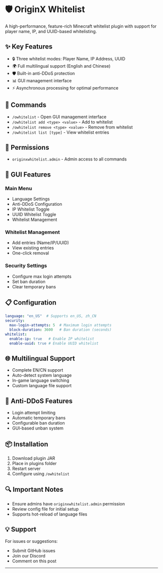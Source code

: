 # 🛡️ OriginX Whitelist

A high-performance, feature-rich Minecraft whitelist plugin with support for player name, IP, and UUID-based whitelisting.

## ✨ Key Features

- 🔒 Three whitelist modes: Player Name, IP Address, UUID
- 🌍 Full multilingual support (English and Chinese)
- 🛡️ Built-in anti-DDoS protection
- 📊 GUI management interface
- ⚡ Asynchronous processing for optimal performance

## 📝 Commands

- `/owhitelist` - Open GUI management interface
- `/owhitelist add <type> <value>` - Add to whitelist
- `/owhitelist remove <type> <value>` - Remove from whitelist
- `/owhitelist list [type]` - View whitelist entries

## 🔧 Permissions

- `originxwhitelist.admin` - Admin access to all commands

## 🎯 GUI Features

### Main Menu
- Language Settings
- Anti-DDoS Configuration
- IP Whitelist Toggle
- UUID Whitelist Toggle
- Whitelist Management

### Whitelist Management
- Add entries (Name/IP/UUID)
- View existing entries
- One-click removal

### Security Settings
- Configure max login attempts
- Set ban duration
- Clear temporary bans

## 📋 Configuration

```yaml
language: "en_US"  # Supports en_US, zh_CN
security:
  max-login-attempts: 5  # Maximum login attempts
  block-duration: 3600   # Ban duration (seconds)
whitelist:
  enable-ip: true   # Enable IP whitelist
  enable-uuid: true # Enable UUID whitelist
```

## 🌐 Multilingual Support

- Complete EN/CN support
- Auto-detect system language
- In-game language switching
- Custom language file support

## 🚀 Anti-DDoS Features

- Login attempt limiting
- Automatic temporary bans
- Configurable ban duration
- GUI-based unban system

## 📦 Installation

1. Download plugin JAR
2. Place in plugins folder
3. Restart server
4. Configure using `/owhitelist`

## 🔍 Important Notes

- Ensure admins have `originxwhitelist.admin` permission
- Review config file for initial setup
- Supports hot-reload of language files

## 💡 Support

For issues or suggestions:
- Submit GitHub issues
- Join our Discord
- Comment on this post

---